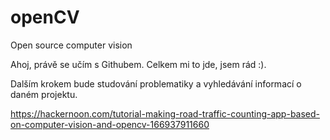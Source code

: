 # openCV
Open source computer vision

Ahoj, právě se učím s Githubem.
    Celkem mi to jde, jsem rád :).
    
Dalším krokem bude studování problematiky a vyhledávání informací o daném projektu.

https://hackernoon.com/tutorial-making-road-traffic-counting-app-based-on-computer-vision-and-opencv-166937911660


